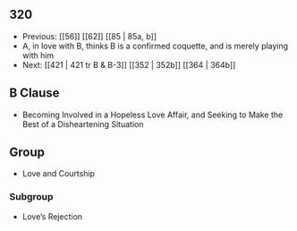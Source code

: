 ## 320
- Previous: [[56]] [[62]] [[85 | 85a, b]] 
- A, in love with B, thinks B is a confirmed coquette, and is merely playing with him
- Next: [[421 | 421 tr B &amp; B-3]] [[352 | 352b]] [[364 | 364b]] 

## B Clause
- Becoming Involved in a Hopeless Love Affair, and Seeking to Make the Best of a Disheartening Situation

## Group
- Love and Courtship

### Subgroup
- Love’s Rejection

